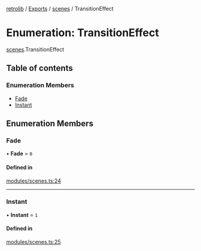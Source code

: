 [retrolib](../README.md) / [Exports](../modules.md) / [scenes](../modules/scenes.md) / TransitionEffect

# Enumeration: TransitionEffect

[scenes](../modules/scenes.md).TransitionEffect

## Table of contents

### Enumeration Members

- [Fade](scenes.TransitionEffect.md#fade)
- [Instant](scenes.TransitionEffect.md#instant)

## Enumeration Members

### Fade

• **Fade** = ``0``

#### Defined in

[modules/scenes.ts:24](https://github.com/philbgarner/retrolib/blob/40e2981/src/modules/scenes.ts#L24)

___

### Instant

• **Instant** = ``1``

#### Defined in

[modules/scenes.ts:25](https://github.com/philbgarner/retrolib/blob/40e2981/src/modules/scenes.ts#L25)
